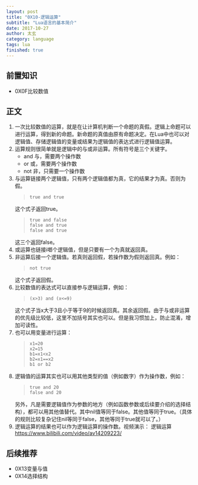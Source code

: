 ```yaml
---
layout: post
title: "0X10-逻辑运算"
subtitle: "Lua语言的基本简介"
date: 2017-10-27
author: 太玄
category: language
tags: lua
finished: true
---
```


## 前置知识
* 0X0F比较数值

## 正文
1. 一次比较数值的运算，就是在让计算机判断一个命题的真假。逻辑上命题可以进行运算，得到新的命题。新命题的真值由原有命题决定。在Lua中也可以对逻辑值、存储逻辑值的变量或结果为逻辑值的表达式进行逻辑值运算。
2. 运算规则很简单就是逻辑中的与或非运算。所有符号是三个关键字。
    * and 与，需要两个操作数
    * or 或，需要两个操作数
    * not 非，只需要一个操作数
3. 与运算链接两个逻辑值，只有两个逻辑值都为真，它的结果才为真。否则为假。
    >```
    >true and true
    >```
    这个式子返回true。
    >```
    >true and false
    >false and true
    >false and true
    >```
    这三个返回false。
4. 或运算也链接i啷个逻辑值，但是只要有一个为真就返回真。
5. 非运算后接一个逻辑值。若真则返回假，若操作数为假则返回真。例如：
    >```
    >not true
    >```
    这个式子返回假。
6.  比较数值的表达式可以直接参与逻辑运算，例如：
    >```
    >(x>3) and (x<=9)
    >```
    这个式子当x大于3且小于等于9的时候返回真。其余返回假。由于与或非运算的优先级比较低，这里不加括号其实也可以。但是我习惯加上，防止混淆，增加可读性。
7. 也可以用变量进行运算：
    >```
    >x1=20
    >x2=15
    >b1=x1<x2
    >b2=x1==x2
    >b1 or b2
    >```
8. 逻辑值的运算其实也可以用其他类型的值（例如数字）作为操作数，例如：
    >```
    >true and 20
    >false and 20
    >```
    另外，凡是需要逻辑值作为参数的地方（例如函数参数或后续要介绍的选择结构），都可以用其他值替代。其中nil值等同于false。其他值等同于true。（具体的规则比较复杂记住nil等同于false，其他等同于true就可以了。）
9. 逻辑运算的结果也可以作为逻辑运算的操作数。视频演示： 逻辑运算 <https://www.bilibili.com/video/av14209223/>

## 后续推荐
* 0X13变量与值
* 0X14选择结构
